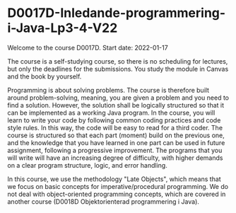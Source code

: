 # D0017D-Inledande-programmering-i-Java-Lp3-4-V22

Welcome to the course D0017D.  Start date: 2022-01-17

The course is a self-studying course, so there is no scheduling for lectures, but only the deadlines for the submissions. 
You study the module in Canvas and the book by yourself.

Programming is about solving problems. 
The course is therefore built around problem-solving, meaning, you are given a problem and you need to find a solution. 
However, the solution shall be logically structured so that it can be implemented as a working Java program. 
In the course, you will learn to write your code by following common coding practices and code style rules. 
In this way, the code will be easy to read for a third coder. 
The course is structured so that each part (moment) build on the previous one, and the knowledge that you have learned in one part can be used in future assignment, following a progressive improvement. 
The programs that you will write will have an increasing degree of difficulty, with higher demands on a clear program structure, logic, and error handling.

In this course, we use the methodology "Late Objects", which means that we focus on basic concepts for imperative/procedural programming. 
We do not deal with object-oriented programming concepts, which are covered in another course (D0018D Objektorienterad programmering i Java).
